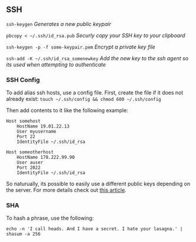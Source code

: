 ## SSH

`ssh-keygen` *Generates a new public keypair*

`pbcopy < ~/.ssh/id_rsa.pub` *Securly copy your SSH key to your clipboard*

`ssh-keygen -p -f some-keypair.pem` *Encrypt a private key file*

`ssh-add -K ~/.ssh/id_rsa_somenewkey` *Add the new key to the ssh agent so its used when attempting to authenticate*

### SSH Config

To add alias ssh hosts, use a config file. First, create the file if it does not already exist: `touch ~/.ssh/config && chmod 600 ~/.ssh/config`

Then add contents to it like the following example:

```
Host somehost
    HostName 19.01.22.13
    User myusername
    Port 22
    IdentityFile ~/.ssh/id_rsa

Host someotherhost
    HostName 178.222.99.90
    User auser
    Port 2022
    IdentityFile ~/.ssh/id_rsa
```

So naturually, its possible to easily use a different public keys depending on the server. For more details check out [this article](https://linuxize.com/post/using-the-ssh-config-file/).

### SHA

To hash a phrase, use the following:

```
echo -n 'I call heads. And I have a secret. I hate your lasagna.' | shasum -a 256
```